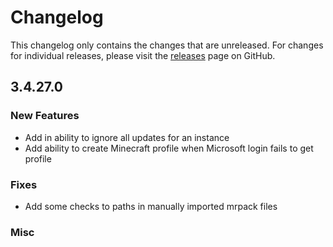 # Changelog

This changelog only contains the changes that are unreleased. For changes for individual releases, please visit the
[releases](https://github.com/ATLauncher/ATLauncher/releases) page on GitHub.

## 3.4.27.0

### New Features
- Add in ability to ignore all updates for an instance
- Add ability to create Minecraft profile when Microsoft login fails to get profile

### Fixes
- Add some checks to paths in manually imported mrpack files

### Misc
